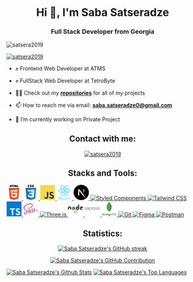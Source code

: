 <h1 align="center">Hi 👋, I'm Saba Satseradze</h1>
<h3 align="center">Full Stack Developer from Georgia</h3>

<p align="left"> <img src="https://komarev.com/ghpvc/?username=satsera2019&label=Profile%20views&color=3f5427&style=plastic" alt="satsera2019" /> </p>

<p align="left"> <a href="https://github.com/ryo-ma/github-profile-trophy"><img src="https://github-profile-trophy.vercel.app/?username=satsera2019" alt="satsera2019" /></a> </p>

- ✊ Frontend Web Developer at ATMS

- ✊ FullStack Web Developer at TetroByte

- 👨‍💻 Check out my <a href="https://github.com/satsera2019?tab=repositories"><b>repositories</b></a> for all of my projects

- 📫 How to reach me via email: <b>saba.satseradze0@gmail.com</b>

- 🔭 I’m currently working on Private Project

<h2 align="center"> Contact with me: </h2>
 <p align="center">
<!-- <a href="" target="blank"><img align="center" src="https://raw.githubusercontent.com/rahuldkjain/github-profile-readme-generator/master/src/images/icons/Social/facebook.svg" alt="satsera2019" height="30" width="40" /></a> -->
<a href="https://www.linkedin.com/in/saba-satseradze-865b99203/" target="blank"><img align="center" src="https://raw.githubusercontent.com/rahuldkjain/github-profile-readme-generator/master/src/images/icons/Social/linked-in-alt.svg" alt="satsera2019" height="30" width="40" /></a>
<!-- <a href="" target="blank"><img align="center" src="https://raw.githubusercontent.com/rahuldkjain/github-profile-readme-generator/master/src/images/icons/Social/instagram.svg" alt="satsera2019" height="30" width="40" /></a> -->
</p>

<h2 align="center"> Stacks and Tools: </h2>

<p align="left">
  <a href="https://www.w3schools.com/html/" target="_blank" rel="noreferrer">
    <img src="https://raw.githubusercontent.com/devicons/devicon/master/icons/html5/html5-original-wordmark.svg" alt="HTML5" width="40" height="40"/>
  </a>
  <a href="https://www.w3schools.com/css/" target="_blank" rel="noreferrer">
    <img src="https://raw.githubusercontent.com/devicons/devicon/master/icons/css3/css3-original-wordmark.svg" alt="CSS3" width="40" height="40"/>
  </a>
  <a href="https://developer.mozilla.org/en-US/docs/Web/JavaScript" target="_blank" rel="noreferrer">
    <img src="https://raw.githubusercontent.com/devicons/devicon/master/icons/javascript/javascript-original.svg" alt="JavaScript" width="40" height="40"/>
  </a>
  <a href="https://reactjs.org/" target="_blank" rel="noreferrer">
    <img src="https://raw.githubusercontent.com/devicons/devicon/master/icons/react/react-original-wordmark.svg" alt="React" width="40" height="40"/>
  </a>
  <a href="https://nextjs.org/" target="_blank" rel="noreferrer">
    <img src="https://raw.githubusercontent.com/devicons/devicon/master/icons/nextjs/nextjs-original.svg" alt="Next.js" width="40" height="40"/>
  </a>
  <a href="https://styled-components.com/" target="_blank" rel="noreferrer">
    <img src="https://styled-components.com/logo.png" alt="Styled Components" width="40" height="40"/>
  </a>
  <a href="https://tailwindcss.com/" target="_blank" rel="noreferrer">
    <img src="https://www.vectorlogo.zone/logos/tailwindcss/tailwindcss-icon.svg" alt="Tailwind CSS" width="40" height="40"/>
  </a>
  <a href="https://www.typescriptlang.org/" target="_blank" rel="noreferrer">
    <img src="https://raw.githubusercontent.com/devicons/devicon/master/icons/typescript/typescript-original.svg" alt="TypeScript" width="40" height="40"/>
  </a>
  <a href="https://sass-lang.com/" target="_blank" rel="noreferrer">
    <img src="https://raw.githubusercontent.com/devicons/devicon/master/icons/sass/sass-original.svg" alt="Sass" width="40" height="40"/>
  </a>
  <a href="https://threejs.org/" target="_blank" rel="noreferrer">
    <img src="https://threejs.org/files/favicon.ico" alt="Three.js" width="40" height="40"/>
  </a>
  <a href="https://nodejs.org/" target="_blank" rel="noreferrer">
    <img src="https://raw.githubusercontent.com/devicons/devicon/master/icons/nodejs/nodejs-original-wordmark.svg" alt="Node.js" width="40" height="40"/>
  </a>
  <a href="https://expressjs.com/" target="_blank" rel="noreferrer">
    <img src="https://raw.githubusercontent.com/devicons/devicon/master/icons/express/express-original-wordmark.svg" alt="Express.js" width="40" height="40"/>
  </a>
  <a href="https://www.mongodb.com/" target="_blank" rel="noreferrer">
    <img src="https://raw.githubusercontent.com/devicons/devicon/master/icons/mongodb/mongodb-original-wordmark.svg" alt="MongoDB" width="40" height="40"/>
  </a>
  <a href="https://git-scm.com/" target="_blank" rel="noreferrer">
    <img src="https://www.vectorlogo.zone/logos/git-scm/git-scm-icon.svg" alt="Git" width="40" height="40"/>
  </a>
  <a href="https://www.figma.com/" target="_blank" rel="noreferrer">
    <img src="https://www.vectorlogo.zone/logos/figma/figma-icon.svg" alt="Figma" width="40" height="40"/>
  </a>
    <a href="https://postman.com" target="_blank" rel="noreferrer">
    <img src="https://www.vectorlogo.zone/logos/getpostman/getpostman-icon.svg" alt="Postman" width="40" height="40"/>
  </a>
</p>
  


<h2 align="center"> Statistics: </h2>

<p align="center">
  <a href="https://github.com/satsera2019">
    <img src="https://github-readme-streak-stats.herokuapp.com/?user=satsera2019&theme=radical&border=7F3FBF&background=0D1117" alt="Saba Satseradze's GitHub streak"/>
  </a>
</p>

<p align="center">
  <a href="https://github.com/satsera2019">
    <img src="https://github-profile-summary-cards.vercel.app/api/cards/profile-details?username=satsera2019&theme=radical" alt="Saba Satseradze's GitHub Contribution"/>
  </a>
</p>

<a> 
  <a href="https://github.com/satsera2019"><img alt="Saba Satseradze's Github Stats" src="https://denvercoder1-github-readme-stats.vercel.app/api?username=satsera2019&show_icons=true&count_private=true&theme=react&border_color=7F3FBF&bg_color=0D1117&title_color=CDB4DB&icon_color=CDB4DB" height="192px" width="49.5%"/></a>
  <a href="https://github.com/satsera2019"><img alt="Saba Satseradze's Top Languages" src="https://denvercoder1-github-readme-stats.vercel.app/api/top-langs/?username=satsera2019&langs_count=8&layout=compact&theme=react&border_color=7F3FBF&bg_color=0D1117&title_color=CDB4DB&icon_color=CDB4DB" height="192px" width="49.5%"/></a>
  <br/>
</a>
